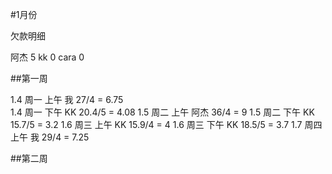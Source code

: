 #1月份

欠款明细

阿杰 5
kk   0
cara 0


##第一周

1.4  周一 上午  我   27/4   = 6.75   
1.4  周一 下午  KK   20.4/5 = 4.08
1.5  周二 上午  阿杰 36/4   = 9
1.5  周二 下午  KK   15.7/5 = 3.2 
1.6  周三 上午  KK   15.9/4 = 4
1.6  周三 下午  KK   18.5/5 = 3.7
1.7  周四 上午  我   29/4   = 7.25

##第二周
